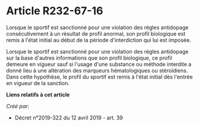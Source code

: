 # Article R232-67-16

Lorsque le sportif est sanctionné pour une violation des règles antidopage consécutivement à un résultat de profil anormal,
son profil biologique est remis à l'état initial au début de la période d'interdiction qui lui est imposée.

Lorsque le sportif est sanctionné pour une violation des règles antidopage sur la base d'autres informations que son profil
biologique, ce profil demeure en vigueur sauf si l'usage d'une substance ou méthode interdite a donné lieu à une altération
des marqueurs hématologiques ou stéroïdiens. Dans cette hypothèse, le profil du sportif est remis à l'état initial dès
l'entrée en vigueur de la sanction.

**Liens relatifs à cet article**

_Créé par_:

  - Décret n°2019-322 du 12 avril 2019 - art. 39
